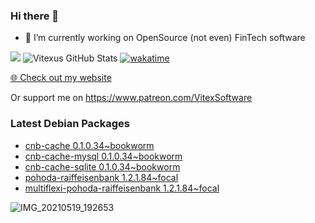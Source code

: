 ### Hi there 👋

- 🔭 I’m currently working on OpenSource  (not even) FinTech software

![](https://komarev.com/ghpvc/?username=Vitexus)
![Vitexus GitHub Stats](https://github-readme-stats.vercel.app/api?username=Vitexus&show_icons=true)
[![wakatime](https://wakatime.com/badge/user/5abba9ca-813e-43ac-9b5f-b1cfdf3dc1c7.svg)](https://wakatime.com/@5abba9ca-813e-43ac-9b5f-b1cfdf3dc1c7)

<p><a href="https://vitexsoftware.cz">🌐 Check out my website</a></p>

Or support me on https://www.patreon.com/VitexSoftware

### Latest Debian Packages
<!-- DEBIAN-PACKAGES-LIST:START -->
- [cnb-cache 0.1.0.34~bookworm](https://repo.vitexsoftware.com/package.php?package=cnb-cache)
- [cnb-cache-mysql 0.1.0.34~bookworm](https://repo.vitexsoftware.com/package.php?package=cnb-cache-mysql)
- [cnb-cache-sqlite 0.1.0.34~bookworm](https://repo.vitexsoftware.com/package.php?package=cnb-cache-sqlite)
- [pohoda-raiffeisenbank 1.2.1.84~focal](https://repo.vitexsoftware.com/package.php?package=pohoda-raiffeisenbank)
- [multiflexi-pohoda-raiffeisenbank 1.2.1.84~focal](https://repo.vitexsoftware.com/package.php?package=multiflexi-pohoda-raiffeisenbank)
<!-- DEBIAN-PACKAGES-LIST:END -->

![IMG_20210519_192653](https://user-images.githubusercontent.com/2621130/120022731-1bd48900-bfed-11eb-90f9-4f88f560b8b7.jpg)

<!--
**Vitexus/Vitexus** is a ✨ _special_ ✨ repository because its `README.md` (this file) appears on your GitHub profile.

Here are some ideas to get you started:

- 🌱 I’m currently learning ...
- 👯 I’m looking to collaborate on ...
- 🤔 I’m looking for help with ...
- 💬 Ask me about ...
- 📫 How to reach me: ...
- 😄 Pronouns: ...
- ⚡ Fun fact: ...
-->


